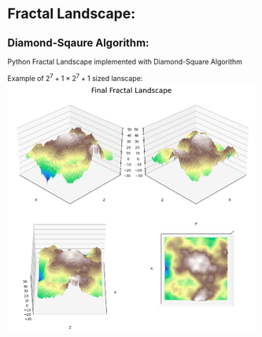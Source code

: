 # Fractal Landscape:
## Diamond-Sqaure Algorithm:

Python Fractal Landscape implemented with Diamond-Square Algorithm

Example of $2^7 + 1 \times 2^7 + 1$ sized lanscape:
![Example of a final result](results/final_1.png)